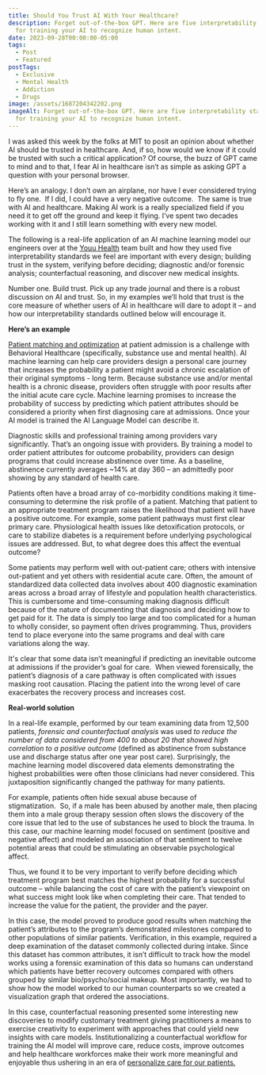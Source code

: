 ```yaml
---
title: Should You Trust AI With Your Healthcare?
description: Forget out-of-the-box GPT. Here are five interpretability standards
  for training your AI to recognize human intent.
date: 2023-09-28T00:00:00-05:00
tags:
  - Post
  - Featured
postTags:
  - Exclusive
  - Mental Health
  - Addiction
  - Drugs
image: /assets/1687204342202.png
imageAlt: Forget out-of-the-box GPT. Here are five interpretability standards
  for training your AI to recognize human intent.
---
```

I was asked this week by the folks at MIT to posit an opinion about whether AI should be trusted in healthcare. And, if so, how would we know if it could be trusted with such a critical application? Of course, the buzz of GPT came to mind and to that, I fear AI in healthcare isn’t as simple as asking GPT a question with your personal browser. 

Here’s an analogy. I don’t own an airplane, nor have I ever considered trying to fly one.  If I did, I could have a very negative outcome.  The same is true with AI and healthcare. Making AI work is a really specialized field if you need it to get off the ground and keep it flying. I’ve spent two decades working with it and I still learn something with every new model. 

The following is a real-life application of an AI machine learning model our engineers over at the [Youu Health](https://www.linkedin.com/company/youuhealth/) team built and how they used five interpretability standards we feel are important with every design; building trust in the system, verifying before deciding; diagnostic and/or forensic analysis; counterfactual reasoning, and discover new medical insights.

Number one. Build trust. Pick up any trade journal and there is a robust discussion on AI and trust. So, in my examples we’ll hold that trust is the core measure of whether users of AI in healthcare will dare to adopt it – and how our interpretability standards outlined below will encourage it. 

**Here’s an example**

[Patient matching and optimization](https://youu.com/blog/welcome-to-digital-health-devices-meet-your-digital-twin-1/) at patient admission is a challenge with Behavioral Healthcare (specifically, substance use and mental health). AI machine learning can help care providers design a personal care journey that increases the probability a patient might avoid a chronic escalation of their original symptoms - long term. Because substance use and/or mental health is a chronic disease, providers often struggle with poor results after the initial acute care cycle. Machine learning promises to increase the probability of success by predicting which patient attributes should be considered a priority when first diagnosing care at admissions. Once your AI model is trained the AI Language Model can describe it. 

Diagnostic skills and professional training among providers vary significantly. That’s an ongoing issue with providers. By training a model to order patient attributes for outcome probability, providers can design programs that could increase abstinence over time. As a baseline, abstinence currently averages ~14% at day 360 – an admittedly poor showing by any standard of health care.   

Patients often have a broad array of co-morbidity conditions making it time-consuming to determine the risk profile of a patient. Matching that patient to an appropriate treatment program raises the likelihood that patient will have a positive outcome. For example, some patient pathways must first clear primary care. Physiological health issues like detoxification protocols, or care to stabilize diabetes is a requirement before underlying psychological issues are addressed. But, to what degree does this affect the eventual outcome? 

Some patients may perform well with out-patient care; others with intensive out-patient and yet others with residential acute care. Often, the amount of standardized data collected data involves about 400 diagnostic examination areas across a broad array of lifestyle and population health characteristics. This is cumbersome and time-consuming making diagnosis difficult because of the nature of documenting that diagnosis and deciding how to get paid for it. The data is simply too large and too complicated for a human to wholly consider, so payment often drives programming. Thus, providers tend to place everyone into the same programs and deal with care variations along the way.  

It's clear that some data isn’t meaningful if predicting an inevitable outcome at admissions if the provider’s goal for care.  When viewed forensically, the patient’s diagnosis of a care pathway is often complicated with issues masking root causation. Placing the patient into the wrong level of care exacerbates the recovery process and increases cost.  

**Real-world solution**

In a real-life example, performed by our team examining data from 12,500 patients, *forensic and counterfactual analysis* was used *to reduce the number of data considered from 400 to about 20 that showed high correlation to a positive outcome* (defined as abstinence from substance use and discharge status after one year post care). Surprisingly, the machine learning model discovered data elements demonstrating the highest probabilities were often those clinicians had never considered. This juxtaposition significantly changed the pathway for many patients. 

For example, patients often hide sexual abuse because of stigmatization.  So, if a male has been abused by another male, then placing them into a male group therapy session often slows the discovery of the core issue that led to the use of substances he used to block the trauma. In this case, our machine learning model focused on sentiment (positive and negative affect) and modeled an association of that sentiment to twelve potential areas that could be stimulating an observable psychological affect.   

Thus, we found it to be very important to verify before deciding which treatment program best matches the highest probability for a successful outcome – while balancing the cost of care with the patient’s viewpoint on what success might look like when completing their care. That tended to increase the value for the patient, the provider and the payer.  

In this case, the model proved to produce good results when matching the patient’s attributes to the program’s demonstrated milestones compared to other populations of similar patients. Verification, in this example, required a deep examination of the dataset commonly collected during intake. Since this dataset has common attributes, it isn’t difficult to track how the model works using a forensic examination of this data so humans can understand which patients have better recovery outcomes compared with others grouped by similar bio/psycho/social makeup. Most importantly, we had to show how the model worked to our human counterparts so we created a visualization graph that ordered the associations.

In this case, counterfactual reasoning presented some interesting new discoveries to modify customary treatment giving practitioners a means to exercise creativity to experiment with approaches that could yield new insights with care models. Institutionalizing a counterfactual workflow for training the AI model will improve care, reduce costs, improve outcomes and help healthcare workforces make their work more meaningful and enjoyable thus ushering in an era of [personalize care for our patients.](https://youu.com/blog/we-asked-patients-one-million-questions-last-year-this-is-what-we-learned/)